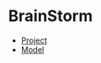 # BrainStorm
- [Project](https://github.com/Pac174pac/BrainStorm/blob/main/project.md)
- [Model](https://github.com/Pac174pac/BrainStorm/blob/main/lifecycle.md)
